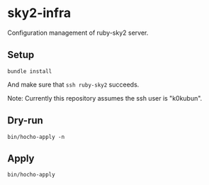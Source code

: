 # sky2-infra

Configuration management of ruby-sky2 server.

## Setup

```
bundle install
```

And make sure that `ssh ruby-sky2` succeeds.

Note: Currently this repository assumes the ssh user is "k0kubun".

## Dry-run

```
bin/hocho-apply -n
```

## Apply

```
bin/hocho-apply
```

